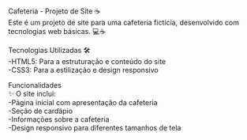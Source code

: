 Cafeteria - Projeto de Site ☕
<br>
Este é um projeto de site para uma cafeteria fictícia, desenvolvido com tecnologias web básicas. 💻☕
<br>

Tecnologias Utilizadas 🛠️
<br>
-HTML5: Para a estruturação e conteúdo do site 
<br>
-CSS3: Para a estilização e design responsivo
<br>

Funcionalidades<br> ✨
O site inclui:
<br>
-Página inicial com apresentação da cafeteria
<br>
-Seção de cardápio
<br>
-Informações sobre a cafeteria
<br>
-Design responsivo para diferentes tamanhos de tela
